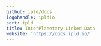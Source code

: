 ```yaml
---
github: ipld/docs
logohandle: ipldio
sort: ipld
title: InterPlanetary Linked Data
website: 'https://docs.ipld.io/'
---
```

